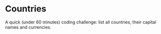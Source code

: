 # Countries

A quick (under 60 minutes) coding challenge: list all countries, their capital names and currencies.
